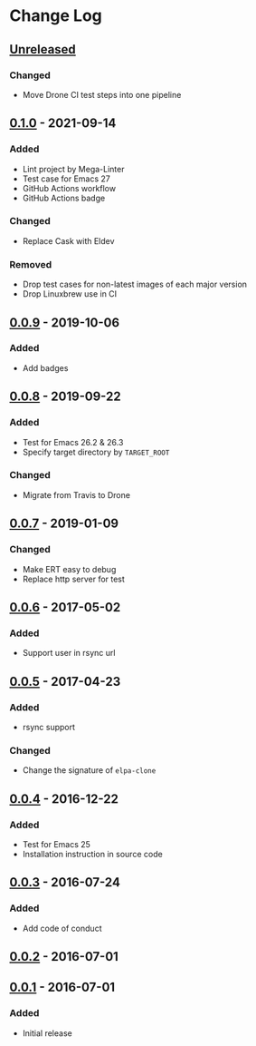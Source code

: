 # Change Log

## [Unreleased]

### Changed

- Move Drone CI test steps into one pipeline

## [0.1.0] - 2021-09-14

### Added

- Lint project by Mega-Linter
- Test case for Emacs 27
- GitHub Actions workflow
- GitHub Actions badge

### Changed

- Replace Cask with Eldev

### Removed

- Drop test cases for non-latest images of each major version
- Drop Linuxbrew use in CI

## [0.0.9] - 2019-10-06

### Added

- Add badges

## [0.0.8] - 2019-09-22

### Added

- Test for Emacs 26.2 & 26.3
- Specify target directory by `TARGET_ROOT`

### Changed

- Migrate from Travis to Drone

## [0.0.7] - 2019-01-09

### Changed

- Make ERT easy to debug
- Replace http server for test

## [0.0.6] - 2017-05-02

### Added

- Support user in rsync url

## [0.0.5] - 2017-04-23

### Added

- rsync support

### Changed

- Change the signature of `elpa-clone`

## [0.0.4] - 2016-12-22

### Added

- Test for Emacs 25
- Installation instruction in source code

## [0.0.3] - 2016-07-24

### Added

- Add code of conduct

## [0.0.2] - 2016-07-01

## [0.0.1] - 2016-07-01

### Added

- Initial release

<!-- markdown-link-check-disable -->

<!-- Skip checking the links status because the CHANGELOG is always updated
before the tag is created -->

[Unreleased]: https://github.com/dochang/elpa-clone/compare/0.1.0...HEAD
[0.1.0]: https://github.com/dochang/elpa-clone/compare/0.0.9...0.1.0
[0.0.9]: https://github.com/dochang/elpa-clone/compare/0.0.8...0.0.9
[0.0.8]: https://github.com/dochang/elpa-clone/compare/0.0.7...0.0.8
[0.0.7]: https://github.com/dochang/elpa-clone/compare/0.0.6...0.0.7
[0.0.6]: https://github.com/dochang/elpa-clone/compare/0.0.5...0.0.6
[0.0.5]: https://github.com/dochang/elpa-clone/compare/0.0.4...0.0.5
[0.0.4]: https://github.com/dochang/elpa-clone/compare/0.0.3...0.0.4
[0.0.3]: https://github.com/dochang/elpa-clone/compare/0.0.2...0.0.3
[0.0.2]: https://github.com/dochang/elpa-clone/compare/0.0.1...0.0.2
[0.0.1]: https://github.com/dochang/elpa-clone/commits/0.0.1

<!-- markdown-link-check-enable -->

<!-- markdownlint-configure-file
{
  "MD024": {
    "siblings_only": true
  }
}
-->
